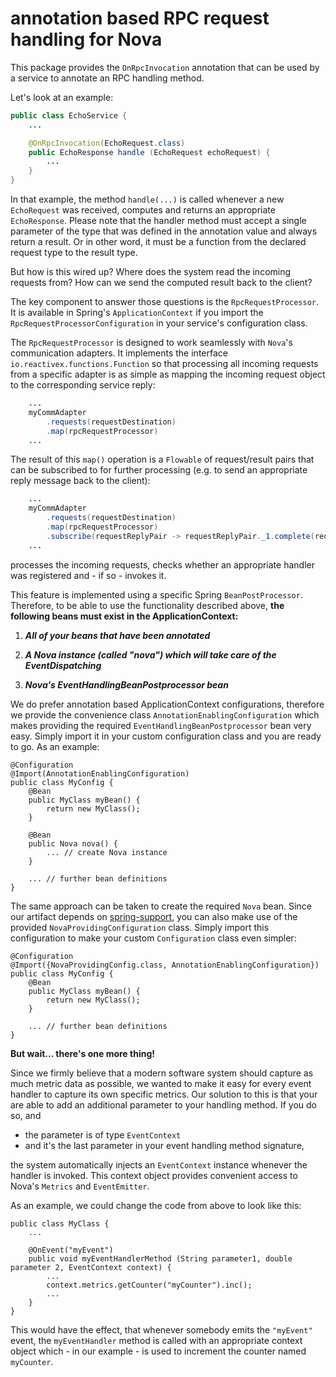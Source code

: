 # annotation based RPC request handling for Nova

This package provides the ```OnRpcInvocation``` annotation that can be used
by a service to annotate an RPC handling method.

Let's look at an example:

```java
public class EchoService {
    ...

    @OnRpcInvocation(EchoRequest.class)
    public EchoResponse handle (EchoRequest echoRequest) {
        ...
    }
}
```

In that example, the method ```handle(...)``` is called whenever a new ```EchoRequest```
was received, computes and returns an appropriate ```EchoResponse```. Please note
that the handler method must accept a single parameter of the type that was defined
in the annotation value and always return a result. Or in other word, it must be
a function from the declared request type to the result type.

But how is this wired up? Where does the system read the incoming requests from? How can we
send the computed result back to the client?

The key component to answer those questions is the ```RpcRequestProcessor```. It is
available in Spring's ```ApplicationContext``` if you import the ```RpcRequestProcessorConfiguration```
in your service's configuration class.

The ```RpcRequestProcessor``` is designed to work seamlessly with ```Nova```'s
communication adapters. It implements the interface ```io.reactivex.functions.Function```
so that processing all incoming requests from a specific adapter is as simple as
mapping the incoming request object to the corresponding service reply:

```java
    ...
    myCommAdapter
        .requests(requestDestination)
        .map(rpcRequestProcessor)
    ...
```

The result of this ```map()``` operation is a ```Flowable``` of request/result pairs
that can be subscribed to for further processing (e.g. to send an
appropriate reply message back to the client):

```java
    ...
    myCommAdapter
        .requests(requestDestination)
        .map(rpcRequestProcessor)
        .subscribe(requestReplyPair -> requestReplyPair._1.complete(requestReplyPair._2))
    ...
```


processes the incoming requests, checks whether an appropriate handler was registered
and - if so - invokes it.

This feature is implemented using a specific Spring ```BeanPostProcessor```. Therefore, to be able to use
the functionality described above,
__the following beans must exist in the ApplicationContext:__
1. ___All of your beans that have been annotated___

1. ___A Nova instance (called "nova") which will take care of the EventDispatching___

1. ___Nova's EventHandlingBeanPostprocessor bean___

We do prefer annotation based ApplicationContext configurations, therefore we provide the convenience
class ```AnnotationEnablingConfiguration``` which makes providing the required
```EventHandlingBeanPostprocessor``` bean very easy. Simply import it in your custom configuration
class and you are ready to go. As an example:

```
@Configuration
@Import(AnnotationEnablingConfiguration)
public class MyConfig {
    @Bean
    public MyClass myBean() {
        return new MyClass();
    }

    @Bean
    public Nova nova() {
        ... // create Nova instance
    }

    ... // further bean definitions
}
```

The same approach can be taken to create the required ```Nova``` bean. Since our artifact depends on
[spring-support](../spring-support/README.md), you can also make use of the provided
```NovaProvidingConfiguration``` class. Simply import this configuration to make your custom ```Configuration```
class even simpler:

```
@Configuration
@Import({NovaProvidingConfig.class, AnnotationEnablingConfiguration})
public class MyConfig {
    @Bean
    public MyClass myBean() {
        return new MyClass();
    }

    ... // further bean definitions
}
```

__But wait... there's one more thing!__

Since we firmly believe that a modern software system should capture as much metric data as
possible, we wanted to make it easy for every event handler to capture its own specific metrics.
Our solution to this is that your are able to add an additional parameter to your handling method.
If you do so, and

- the parameter is of type ```EventContext```
- and it's the last parameter in your event handling method signature,

the system automatically injects an ```EventContext``` instance whenever the handler is invoked. This
context object provides convenient access to Nova's ```Metrics``` and ```EventEmitter```.

As an example, we could change the code from above to look like this:

```
public class MyClass {
    ...

    @OnEvent("myEvent")
    public void myEventHandlerMethod (String parameter1, double parameter 2, EventContext context) {
        ...
        context.metrics.getCounter("myCounter").inc();
        ...
    }
}
```

This would have the effect, that whenever somebody emits the ```"myEvent"``` event, the ```myEventHandler```
method is called with an appropriate context object which - in our example - is used to increment the
counter named ```myCounter```.
